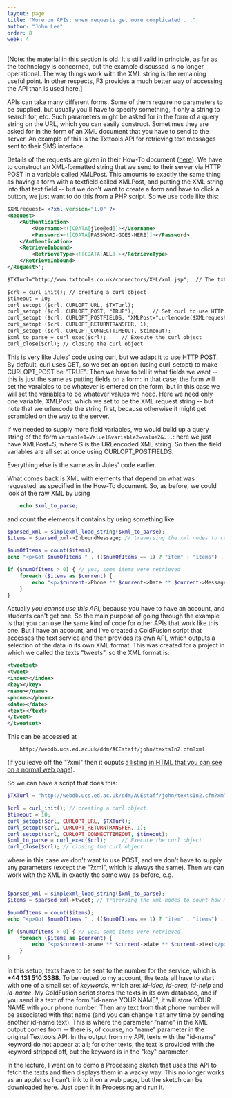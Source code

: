 ```yaml
---
layout: page
title: "More on APIs: when requests get more complicated ..."
author: "John Lee"
order: 8
week: 4
---
```

\[Note: the material in this section is old. It's still valid in principle, as far as the technology is concerned, but the example discussed is no longer operational. The way things work with the XML string is the remaining useful point. In other respects, F3 provides a much better way of accessing the API than is used here.\]

APIs can take many different forms. Some of them require no parameters to be supplied, but usually you'll have to specify something, if only a string to search for, etc. Such parameters might be asked for in the form of a query string on the URL, which you can easily construct. Sometimes they are asked for in the form of an XML document that you have to send to the server. An example of this is the Txttools API for retrieving text messages sent to their SMS interface.

Details of the requests are given in their How-To document ([here](XML_Messaging_Connector_for_txttools_2.2.pdf)). We have to construct an XML-formatted string that we send to their server via HTTP POST in a variable called XMLPost. This amounts to exactly the same thing as having a form with a textfield called XMLPost, and putting the XML string into that text field -- but we don't want to create a form and have to click a button, we just want to do this from a PHP script. So we use code like this:

```xml
$XMLrequest='<?xml version="1.0" ?>
<Request>
    <Authentication>
        <Username><![CDATA[jlee@ed]]></Username>
        <Password><![CDATA[PASSWORD-GOES-HERE]]></Password>
    </Authentication>
    <RetrieveInbound>
        <RetrieveType><![CDATA[ALL]]></RetrieveType>
    </RetrieveInbound>
</Request>';

$TXTurl="http://www.txttools.co.uk/connectors/XML/xml.jsp";  // The txttools API URL

$crl = curl_init(); // creating a curl object
$timeout = 10;
curl_setopt ($crl, CURLOPT_URL, $TXTurl);
curl_setopt ($crl, CURLOPT_POST, "TRUE");      // Set curl to use HTTP POST, because by default it uses GET
curl_setopt ($crl, CURLOPT_POSTFIELDS, "XMLPost=".urlencode($XMLrequest)); // Set "form field" XMLPost: NB the XML request is URLencoded!
curl_setopt ($crl, CURLOPT_RETURNTRANSFER, 1);
curl_setopt ($crl, CURLOPT_CONNECTTIMEOUT, $timeout);
$xml_to_parse = curl_exec($crl);     // Execute the curl object
curl_close($crl); // closing the curl object
```

This is very like Jules' code using curl, but we adapt it to use HTTP POST. By default, curl uses GET, so we set an option (using curl_setopt) to make CURLOPT_POST be "TRUE". Then we have to tell it what fields we want -- this is just the same as putting fields on a form: in that case, the form will set the varaibles to be whatever is entered on the form, but in this case we will set the variables to be whatever values we need. Here we need only one variable, XMLPost, which we set to be the XML request string -- but note that we urlencode the string first, because otherwise it might get scrambled on the way to the server.

If we needed to supply more field variables, we would build up a query string of the form `Variable1=Value1&variable2=value2&...`: here we just have XMLPost=S, where S is the URLencoded XML string. So then the field variables are all set at once using CURLOPT_POSTFIELDS.

Everything else is the same as in Jules' code earlier.

What comes back is XML with elements that depend on what was requested, as specified in the How-To document. So, as before, we could look at the raw XML by using

```php
    echo $xml_to_parse;
```

and count the elements it contains by using something like

```php
$parsed_xml = simplexml_load_string($xml_to_parse);
$items = $parsed_xml->InboundMessage; // traversing the xml nodes to count how many photos were retrieved

$numOfItems = count($items);
echo "<p>Got $numOfItems " . (($numOfItems == 1) ? "item" : "items") . "</p>n";  // Conditional prints "item" if numOfItems==1, else "items" Then we can access the elements by using code such as

if ($numOfItems > 0) { // yes, some items were retrieved
    foreach ($items as $current) {
        echo "<p>$current->Phone ** $current->Date ** $current->MessageText</p>n";
    }
}
```

Actually _you cannot use this API_, because you have to have an account, and students can't get one. So the main purpose of going through the example is that you can use the same kind of code for other APIs that work like this one. But I have an account, and I've created a ColdFusion script that accesses the text service and then provides its own API, which outputs a selection of the data in its own XML format. This was created for a project in which we called the texts "tweets", so the XML format is:

```xml
<tweetset>
<tweet>
<index></index>
<key></key>
<name></name>
<phone></phone>
<date></date>
<text></text>
</tweet>
</tweetset>
```

This can be accessed at

        http://webdb.ucs.ed.ac.uk/ddm/ACEstaff/john/textsIn2.cfm?xml

(if you leave off the "?xml" then it ouputs [a listing in HTML that you can see on a normal web page](http://webdb.ucs.ed.ac.uk/ddm/ACEstaff/john/textsIn2.cfm)).

So we can have a script that does this:

```php
$TXTurl = "http://webdb.ucs.ed.ac.uk/ddm/ACEstaff/john/textsIn2.cfm?xml";  // My texts API URL

$crl = curl_init(); // creating a curl object
$timeout = 10;
curl_setopt($crl, CURLOPT_URL, $TXTurl);
curl_setopt($crl, CURLOPT_RETURNTRANSFER, 1);
curl_setopt($crl, CURLOPT_CONNECTTIMEOUT, $timeout);
$xml_to_parse = curl_exec($crl);     // Execute the curl object
curl_close($crl); // closing the curl object
```

where in this case we don't want to use POST, and we don't have to supply any parameters (except the "?xml", which is always the same). Then we can work with the XML in exactly the same way as before, e.g.

```php

$parsed_xml = simplexml_load_string($xml_to_parse);
$items = $parsed_xml->tweet; // traversing the xml nodes to count how many "tweets" (texts) were retrieved

$numOfItems = count($items);
echo "<p>Got $numOfItems " . (($numOfItems == 1) ? "item" : "items") . "</p>n";  // Conditional prints "item" if numOfItems==1, else "items"

if ($numOfItems > 0) { // yes, some items were retrieved
    foreach ($items as $current) {
        echo "<p>$current->name ** $current->date ** $current->text</p>n";
    }
}
```

In this setup, texts have to be sent to the number for the service, which is **+44 131 510 3388**. To be routed to my account, the texts all have to start with one of a small set of _keywords_, which are: _id-idea, id-area, id-help_ and _id-name_. My ColdFusion script stores the texts in its own database, and if you send it a text of the form "id-name YOUR NAME", it will store YOUR NAME with your phone number. Then any text from that phone number will be associated with that name (and you can change it at any time by sending another id-name text). This is where the parameter "name" in the XML output comes from -- there is, of course, no "name" parameter in the original Texttools API. In the output from my API, texts with the "id-name" keyword do not appear at all; for other texts, the text is provided with the keyword stripped off, but the keyword is in the "key" parameter.

In the lecture, I went on to demo a Processing sketch that uses this API to fetch the texts and then displays them in a wacky way. This no longer works as an applet so I can't link to it on a web page, but the sketch can be downloaded [here](TweetExtractor4.pde). Just open it in Processing and run it.
